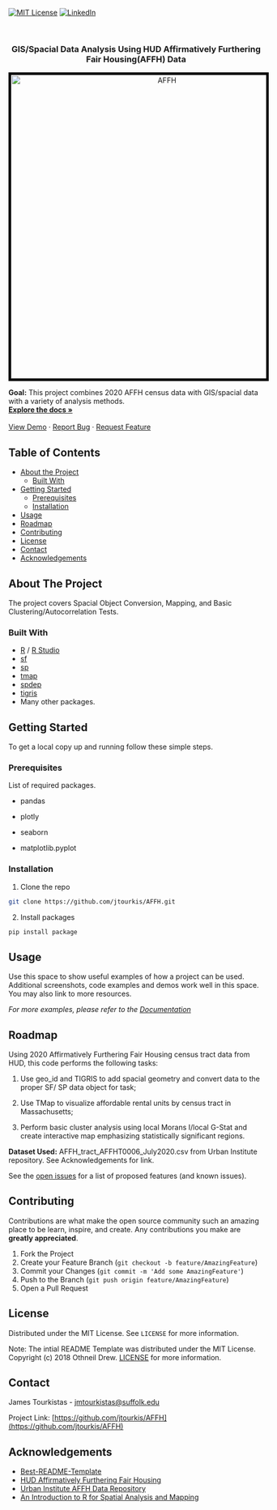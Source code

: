 
 [![MIT License][license-shield]][license-url]
  [![LinkedIn][linkedin-shield]][linkedin-url]

<br />

  
  <h3 align="center">GIS/Spacial Data Analysis Using HUD Affirmatively Furthering Fair Housing(AFFH) Data</h3>
  
<p align="center">
  <a href="https://github.com/jtourkis/AFFH">
    <img src="Affordable.png" alt="AFFH" width="600" height="600" style="border:5px solid black">
  </a>
  <p align="center">
   
  
  <b>Goal:</b> This project combines 2020 AFFH census data with GIS/spacial data with a variety of analysis methods. 
    <br />
    <a href="https://github.com/jtourkis/AFFH"><strong>Explore the docs »</strong></a>
    <br />
    <br />
    <a href="https://github.com/jtourkis/AFFH">View Demo</a>
    ·
    <a href="https://github.com/jtourkis/AFFH/issues">Report Bug</a>
    ·
    <a href="https://github.com/jtourkis/AFFH/issues">Request Feature</a>
  </p>
</p>



<!-- TABLE OF CONTENTS -->
## Table of Contents

* [About the Project](#about-the-project)
  * [Built With](#built-with)
* [Getting Started](#getting-started)
  * [Prerequisites](#prerequisites)
  * [Installation](#installation)
* [Usage](#usage)
* [Roadmap](#roadmap)
* [Contributing](#contributing)
* [License](#license)
* [Contact](#contact)
* [Acknowledgements](#acknowledgements)



<!-- ABOUT THE PROJECT -->
## About The Project

The project covers Spacial Object Conversion, Mapping, and Basic Clustering/Autocorrelation Tests.

### Built With

* [R](https://www.r-project.org) / [R Studio](https://www.rstudio.com)
* [sf](https://r-spatial.github.io/sf/)
* [sp](https://cran.r-project.org/web/packages/sp/index.html)
* [tmap](https://github.com/mtennekes/tmap)
* [spdep](https://cran.r-project.org/web/packages/spdep/index.html)
* [tigris](https://cran.r-project.org/web/packages/tigris/tigris.pdf)
* Many other packages.


<!-- GETTING STARTED -->
## Getting Started

To get a local copy up and running follow these simple steps.

### Prerequisites

List of required packages.

* pandas

* plotly

* seaborn

* matplotlib.pyplot


### Installation
 
1. Clone the repo

```sh
git clone https://github.com/jtourkis/AFFH.git
```
2. Install packages
```sh
pip install package
```


<!-- USAGE EXAMPLES -->
## Usage

Use this space to show useful examples of how a project can be used. Additional screenshots, code examples and demos work well in this space. You may also link to more resources.

_For more examples, please refer to the [Documentation](https://example.com)_



<!-- ROADMAP -->
## Roadmap
Using 2020 Affirmatively Furthering Fair Housing census tract data from HUD, this code performs the following tasks:

1) Use geo_id and TIGRIS to add spacial geometry and convert data to the proper SF/ SP data object for task;

2) Use TMap to visualize affordable rental units by census tract in Massachusetts;

3) Perform basic cluster analysis using local Morans I/local G-Stat and create interactive map emphasizing statistically significant regions. 

**Dataset Used:** AFFH_tract_AFFHT0006_July2020.csv from Urban Institute repository. See Acknowledgements for link. 

See the [open issues](https://github.com/github_username/repo/issues) for a list of proposed features (and known issues).



<!-- CONTRIBUTING -->
## Contributing

Contributions are what make the open source community such an amazing place to be learn, inspire, and create. Any contributions you make are **greatly appreciated**.

1. Fork the Project
2. Create your Feature Branch (`git checkout -b feature/AmazingFeature`)
3. Commit your Changes (`git commit -m 'Add some AmazingFeature'`)
4. Push to the Branch (`git push origin feature/AmazingFeature`)
5. Open a Pull Request



<!-- LICENSE -->
## License

Distributed under the MIT License. See `LICENSE` for more information.

Note: The intial README Template was distributed under the MIT License. Copyright (c) 2018 Othneil Drew. [LICENSE](https://github.com/othneildrew/Best-README-Template/blob/master/LICENSE.txt)  for more information. 



<!-- CONTACT -->
## Contact

James Tourkistas - jmtourkistas@suffolk.edu

Project Link: [https://github.com/jtourkis/AFFH](https://github.com/jtourkis/AFFH)



<!-- ACKNOWLEDGEMENTS -->
## Acknowledgements

* [Best-README-Template](https://github.com/othneildrew/Best-README-Template/blob/master/BLANK_README.md) 
* [HUD Affirmatively Furthering Fair Housing](https://www.hud.gov/program_offices/fair_housing_equal_opp/affh)
* [Urban Institute AFFH Data Repository](https://datacatalog.urban.org/dataset/data-and-tools-fair-housing-planning/resource/a74665c3-6fa0-4d84-9c1e-d40fc3cf0f8c)
* [An Introduction to R for Spatial Analysis and Mapping](https://uk.sagepub.com/en-gb/eur/an-introduction-to-r-for-spatial-analysis-and-mapping/book258267)



<!-- MARKDOWN LINKS & IMAGES -->
<!-- https://www.markdownguide.org/basic-syntax/#reference-style-links -->
[license-shield]: https://img.shields.io/github/license/othneildrew/Best-README-Template.svg?style=flat-square
[license-url]: https://github.com/jtourkis/MBTA-Ridership-Model/blob/master/LICENSE.txt
[linkedin-shield]: https://img.shields.io/badge/-LinkedIn-black.svg?style=flat-square&logo=linkedin&colorB=555
[linkedin-url]: https://www.linkedin.com/in/james-tourkistas-7127ba167/
[product-screenshot]: images/screenshot.png
